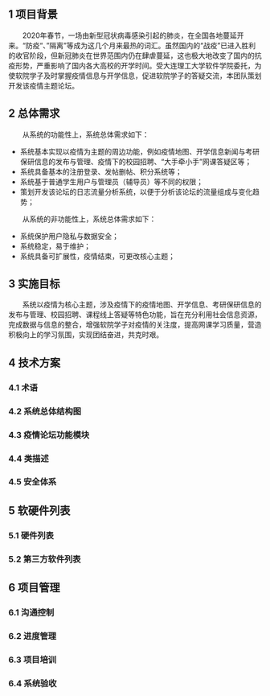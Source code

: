 ## 1 项目背景
&emsp;&emsp;2020年春节，一场由新型冠状病毒感染引起的肺炎，在全国各地蔓延开来。“防疫“、”隔离”等成为这几个月来最热的词汇。虽然国内的“战疫”已进入胜利的收官阶段，但新冠肺炎在世界范围内仍在肆虐蔓延，这也极大地改变了国内的抗疫形势，严重影响了国内各大高校的开学时间。受大连理工大学软件学院委托，为使软院学子及时掌握疫情信息与开学信息，促进软院学子的答疑交流，本团队策划开发该疫情主题论坛。
## 2 总体需求
&emsp;&emsp;从系统的功能性上，系统总体需求如下：
* 系统基本实现以疫情为主题的周边功能，例如疫情地图、开学信息新闻与考研保研信息的发布与管理、疫情下的校园招聘、“大手牵小手”网课答疑区等；
* 系统具备基本的注册登录、发帖删帖、积分系统等；
* 系统基于普通学生用户与管理员（辅导员）等不同的权限；
* 策划开发该论坛的日志流量分析系统，以便于分析该论坛的流量组成与变化趋势；

&emsp;&emsp;从系统的非功能性上，系统总体需求如下：
* 系统保护用户隐私与数据安全；
* 系统稳定，易于维护；
* 系统具备可扩展性，疫情结束，可更改核心主题；


## 3 实施目标
&emsp;&emsp;系统以疫情为核心主题，涉及疫情下的疫情地图、开学信息、考研保研信息的发布与管理、校园招聘、课程线上答疑等特色功能，旨在充分利用社会信息资源，完成数据与信息的整合，增强软院学子对疫情的关注度，提高网课学习质量，营造积极向上的学习氛围，实现团结奋进，共克时艰。
## 4 技术方案
### 4.1 术语
### 4.2 系统总体结构图
### 4.3 疫情论坛功能模块
### 4.4 类描述
### 4.5 安全体系

## 5 软硬件列表
### 5.1 硬件列表

### 5.2 第三方软件列表

## 6 项目管理
### 6.1 沟通控制
### 6.2 进度管理
### 6.3 项目培训
### 6.4 系统验收

